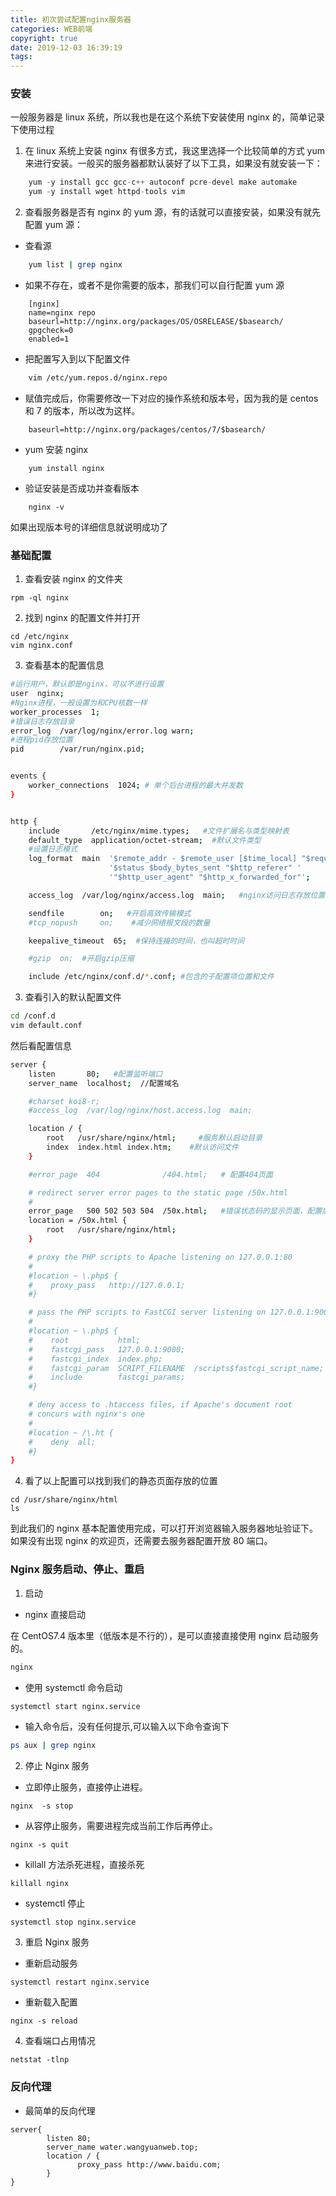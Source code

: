 ```yaml
---
title: 初次尝试配置nginx服务器
categories: WEB前端
copyright: true
date: 2019-12-03 16:39:19
tags:
---
```


### 安装

一般服务器是 linux 系统，所以我也是在这个系统下安装使用 nginx 的，简单记录下使用过程

1. 在 linux 系统上安装 nginx 有很多方式，我这里选择一个比较简单的方式 yum 来进行安装。一般买的服务器都默认装好了以下工具，如果没有就安装一下：
<!--more-->
```js
    yum -y install gcc gcc-c++ autoconf pcre-devel make automake
    yum -y install wget httpd-tools vim
```

2. 查看服务器是否有 nginx 的 yum 源，有的话就可以直接安装，如果没有就先配置 yum 源：

- 查看源

```bash
    yum list | grep nginx
```

- 如果不存在，或者不是你需要的版本，那我们可以自行配置 yum 源

```
    [nginx]
    name=nginx repo
    baseurl=http://nginx.org/packages/OS/OSRELEASE/$basearch/
    gpgcheck=0
    enabled=1
```

- 把配置写入到以下配置文件

```bash
    vim /etc/yum.repos.d/nginx.repo
```

- 赋值完成后，你需要修改一下对应的操作系统和版本号，因为我的是 centos 和 7 的版本，所以改为这样。

```
    baseurl=http://nginx.org/packages/centos/7/$basearch/
```

- yum 安装 nginx

```
    yum install nginx
```

- 验证安装是否成功并查看版本

```
    nginx -v
```

如果出现版本号的详细信息就说明成功了

### 基础配置

1. 查看安装 nginx 的文件夹

```
rpm -ql nginx
```

2. 找到 nginx 的配置文件并打开

```
cd /etc/nginx
vim nginx.conf
```

3. 查看基本的配置信息

```bash
#运行用户，默认即是nginx，可以不进行设置
user  nginx;
#Nginx进程，一般设置为和CPU核数一样
worker_processes  1;
#错误日志存放目录
error_log  /var/log/nginx/error.log warn;
#进程pid存放位置
pid        /var/run/nginx.pid;


events {
    worker_connections  1024; # 单个后台进程的最大并发数
}


http {
    include       /etc/nginx/mime.types;   #文件扩展名与类型映射表
    default_type  application/octet-stream;  #默认文件类型
    #设置日志模式
    log_format  main  '$remote_addr - $remote_user [$time_local] "$request" '
                      '$status $body_bytes_sent "$http_referer" '
                      '"$http_user_agent" "$http_x_forwarded_for"';

    access_log  /var/log/nginx/access.log  main;   #nginx访问日志存放位置

    sendfile        on;   #开启高效传输模式
    #tcp_nopush     on;    #减少网络报文段的数量

    keepalive_timeout  65;  #保持连接的时间，也叫超时时间

    #gzip  on;  #开启gzip压缩

    include /etc/nginx/conf.d/*.conf; #包含的子配置项位置和文件
```

3. 查看引入的默认配置文件

```bash
cd /conf.d
vim default.conf
```

然后看配置信息

```bash
server {
    listen       80;   #配置监听端口
    server_name  localhost;  //配置域名

    #charset koi8-r;
    #access_log  /var/log/nginx/host.access.log  main;

    location / {
        root   /usr/share/nginx/html;     #服务默认启动目录
        index  index.html index.htm;    #默认访问文件
    }

    #error_page  404              /404.html;   # 配置404页面

    # redirect server error pages to the static page /50x.html
    #
    error_page   500 502 503 504  /50x.html;   #错误状态码的显示页面，配置后需要重启
    location = /50x.html {
        root   /usr/share/nginx/html;
    }

    # proxy the PHP scripts to Apache listening on 127.0.0.1:80
    #
    #location ~ \.php$ {
    #    proxy_pass   http://127.0.0.1;
    #}

    # pass the PHP scripts to FastCGI server listening on 127.0.0.1:9000
    #
    #location ~ \.php$ {
    #    root           html;
    #    fastcgi_pass   127.0.0.1:9000;
    #    fastcgi_index  index.php;
    #    fastcgi_param  SCRIPT_FILENAME  /scripts$fastcgi_script_name;
    #    include        fastcgi_params;
    #}

    # deny access to .htaccess files, if Apache's document root
    # concurs with nginx's one
    #
    #location ~ /\.ht {
    #    deny  all;
    #}
}
```

4. 看了以上配置可以找到我们的静态页面存放的位置

```
cd /usr/share/nginx/html
ls
```

到此我们的 nginx 基本配置使用完成，可以打开浏览器输入服务器地址验证下。如果没有出现 nginx 的欢迎页，还需要去服务器配置开放 80 端口。

### Nginx 服务启动、停止、重启

1. 启动

- nginx 直接启动

在 CentOS7.4 版本里（低版本是不行的），是可以直接直接使用 nginx 启动服务的。

```bash
nginx
```

- 使用 systemctl 命令启动

```bash
systemctl start nginx.service
```

- 输入命令后，没有任何提示,可以输入以下命令查询下

```bash
ps aux | grep nginx
```

2. 停止 Nginx 服务

- 立即停止服务，直接停止进程。

```
nginx  -s stop
```

- 从容停止服务，需要进程完成当前工作后再停止。

```
nginx -s quit
```

- killall 方法杀死进程，直接杀死

```
killall nginx
```

- systemctl 停止

```
systemctl stop nginx.service
```

3. 重启 Nginx 服务

- 重新启动服务

```
systemctl restart nginx.service
```

- 重新载入配置

```
nginx -s reload
```

4. 查看端口占用情况

```
netstat -tlnp
```

### 反向代理

- 最简单的反向代理

```
server{
        listen 80;
        server_name water.wangyuanweb.top;
        location / {
               proxy_pass http://www.baidu.com;
        }
}
```
